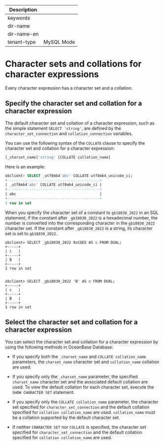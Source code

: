| Description   |                 |
|---------------|-----------------|
| keywords      |                 |
| dir-name      |                 |
| dir-name-en   |                 |
| tenant-type   | MySQL Mode      |

# Character sets and collations for character expressions

Every character expression has a character set and a collation.

## Specify the character set and collation for a character expression

The default character set and collation of a character expression, such as the simple statement `SELECT 'string'`, are defined by the `character_set_connection` and `collation_connection` variables.

You can use the following syntax of the `COLLATE` clause to specify the character set and collation for a character expression:

```sql
[_charset_name]'string' [COLLATE collation_name]
```

Here is an example:

```sql
obclient> SELECT _utf8mb4'abc' COLLATE utf8mb4_unicode_ci;
+------------------------------------------+
| _utf8mb4'abc' COLLATE utf8mb4_unicode_ci |
+------------------------------------------+
| abc                                      |
+------------------------------------------+
1 row in set
```

When you specify the character set of a constant to `gb18030_2022` in an SQL statement, if the constant after `_gb18030_2022` is a hexadecimal number, the number is converted into the corresponding character in the `gb18030_2022` character set. If the constant after `_gb18030_2022` is a string, its character set is set to `gb18030_2022`.

```shell
obclient> SELECT _gb18030_2022 0xCDE5 AS c FROM DUAL;
+-----+
| c   |
+-----+
| B   |
+-----+
1 row in set


obclient> SELECT _gb18030_2022 'B' AS c FROM DUAL;
+-----+
| c   |
+-----+
| B   |
+-----+
1 row in set
```


## Select the character set and collation for a character expression

You can select the character set and collation for a character expression by using the following methods in OceanBase Database:

* If you specify both the `_charset_name` and `COLLATE collation_name` parameters, the `charset_name` character set and `collation_name` collation are used.

* If you specify only the `_charset_name` parameter, the specified `charset_name` character set and the associated default collation are used. To view the default collation for each character set, execute the `SHOW CHARACTER SET` statement.

* If you specify only the `COLLATE collation_name` parameter, the character set specified for `character_set_connection` and the default collation specified for `collation collation_name` are used. `collation_name` must be a collation supported by the default character set.

* If neither `CHARACTER SET` nor `COLLATE` is specified, the character set specified for `character_set_connection` and the default collation specified for `collation collation_name` are used.
